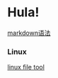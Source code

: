 # Hula!


[markdown语法](https://payne81.github.io/Payne_is_studying/markdown_syntax)

### Linux

[linux file tool](https://payne81.github.io/Payne_is_studying/linux_tool_file)